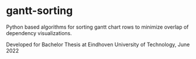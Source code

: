 # gantt-sorting
Python based algorithms for sorting gantt chart rows to minimize overlap of dependency visualizations.

Developed for Bachelor Thesis at Eindhoven University of Technology, June 2022

